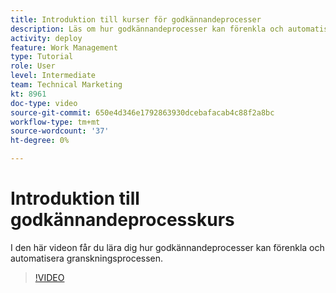 ```yaml
---
title: Introduktion till kurser för godkännandeprocesser
description: Läs om hur godkännandeprocesser kan förenkla och automatisera granskningsprocessen.
activity: deploy
feature: Work Management
type: Tutorial
role: User
level: Intermediate
team: Technical Marketing
kt: 8961
doc-type: video
source-git-commit: 650e4d346e1792863930dcebafacab4c88f2a8bc
workflow-type: tm+mt
source-wordcount: '37'
ht-degree: 0%

---
```


# Introduktion till godkännandeprocesskurs

I den här videon får du lära dig hur godkännandeprocesser kan förenkla och automatisera granskningsprocessen.

>[!VIDEO](https://video.tv.adobe.com/v/335224/?quality=12&learn=on)
